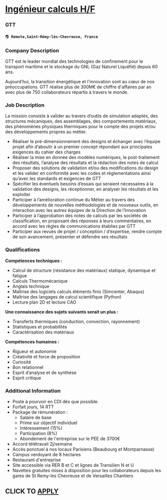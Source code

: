 # [Ingénieur calculs H/F](https://www.remotewlb.com/apply/ingenieur-calculs-h-f)  
### GTT  
#### `🌎 Remote,Saint-Rémy-lès-Chevreuse, France`  

### **Company Description**

GTT est le leader mondial des technologies de confinement pour le transport maritime et le stockage du GNL (Gaz Naturel Liquéfié) depuis 60 ans.

Aujourd’hui, la transition énergétique et l'innovation sont au cœur de nos préoccupations. GTT réalise plus de 300M€ de chiffre d'affaires par an avec plus de 750 collaborateurs répartis à travers le monde.

###  **Job Description**

​​​​​​La mission consiste à valider au travers d’outils de simulation adaptés, des structures mécaniques, des assemblages, des comportements matériaux, des phénomènes physiques thermiques pour le compte des projets et/ou des développements propres au métier.

  * Réaliser le pré-dimensionnement des designs et échanger avec l’équipe projet afin d’aboutir à un premier concept répondant aux principales exigences du cahier des charges 
  * Réaliser la mise en donnée des modèles numériques, le post-traitement des résultats, l’analyse des résultats et la rédaction des notes de calcul 
  * Proposer des solutions de validation et/ou des modifications du design et les valider en conformité avec les codes et réglementations ainsi qu’avec les standards et exigences de GTT 
  * Spécifier les éventuels besoins d’essais qui seraient nécessaires à la validation des designs, les réceptionner, en analyser les résultats et les exploiter 
  * Participer à l’amélioration continue du Métier au travers des développements de nouvelles méthodologies et de nouveaux outils, en interaction avec les autres équipes de la Direction de l’Innovation 
  * Participer à l’approbation des notes de calculs par les sociétés de classification, en proposant des réponses à leurs commentaires, en accord avec les règles de communications établies par GTT 
  * Participer aux revues de projet / conception / d’expertise, rendre compte de son avancement, présenter et défendre ses résultats 

### **Qualifications**

 **Compétences techniques :**

  * Calcul de structure (résistance des matériaux) statique, dynamique et fatigue
  * Calculs Thermomécanique
  * Anglais technique
  * Maîtrise des logiciels calculs éléments finis (Simcenter, Abaqus)
  * Maîtrise des langages de calcul scientifique (Python)
  * Lecture plan 2D et lecture CAO

 **Une connaissance des sujets suivants serait un plus :**

  * Transferts thermiques (conduction, convection, rayonnement)
  * Statistiques et probabilités
  * Caractérisation des matériaux

 **Compétences humaines :**

  * Rigueur et autonomie
  * Créativité et force de proposition
  * Curiosité
  * Bon relationnel
  * Esprit d’analyse et de synthèse
  * Esprit critique

###  **Additional Information**

  * Poste à pourvoir en CDI dès que possible.
  * Forfait jours, 14 RTT
  * Package de rémunération :
    * Salaire de base 
    * Prime sur objectif individuel 
    * Intéressement (15%)
    * Participation (8%)
    * Abondement de l'entreprise sur le PEE de 3700€
  * Accord télétravail 2j/semaine
  * Accès ponctuel à nos locaux Parisiens (Beaubourg et Montparnasse) 
  * Campus verdoyant de 8 hectares
  * Restaurant d'entreprise
  * Site accessible via RER B et C et lignes de Transilien N et U
  * Navettes gratuites mises à disposition pour les collaborateurs depuis les gares de St Remy-les Chevreuse et de Versailles Chantiers

  
## CLICK TO [APPLY](https://www.remotewlb.com/apply/ingenieur-calculs-h-f)

